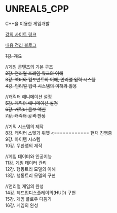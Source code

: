 # UNREAL5_CPP  

C++을 이용한 게임개발  

[강의 사이트 링크][1]  
  
[내용 정리 블로그][2]  

~~1강. 개요~~  

//게임 콘텐츠의 기본 구조  
~~2강. 언리얼 프레임 워크의 이해~~  
~~3강. 액터와 컴포넌트의 이해, 언리얼 입력 시스템~~  
~~4강. 언리얼 입력 시스템의 이해와 활용~~  

//캐릭터 애니메이션 설정  
~~5강. 캐릭터 애니메이션 설정~~  
~~6강. 캐릭터 콤보 액션~~  
~~7강. 캐릭터 공격 판정~~  

//기믹 시스템의 제작  
8강. 캐릭터 스텟과 위젯     <============ 현재 진행중  
9강. 아이템 시스템  
10강. 무한맵의 제작  

//게임 데이터와 인공지능  
11강. 게임 데이터 관리  
12강. 행동트리 모델의 이해  
13강. 행동트리 모델의 구현  

//언리얼 게임의 완성  
14강. 헤드업디스플레이의(HUD) 구현  
15강. 게임 플로우 다듬기  
16강. 게임의 완성  

[1]: https://www.inflearn.com/course/이득우-언리얼-프로그래밍-part-2
[2]: https://blog.naver.com/PostList.naver?blogId=greenhood1383&from=postList&categoryNo=6
